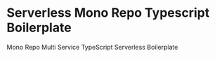 # Serverless Mono Repo Typescript Boilerplate
Mono Repo Multi Service TypeScript Serverless Boilerplate

